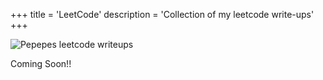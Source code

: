 +++
title = 'LeetCode'
description = 'Collection of my leetcode write-ups'
+++

![Pepepes leetcode writeups](/img/leetcode/27ae4aa616c74225.jpg)

Coming Soon!!